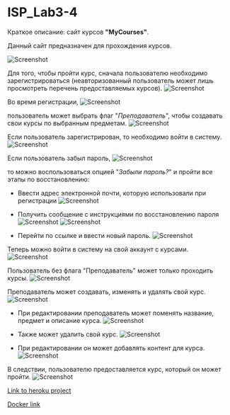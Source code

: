# ISP_Lab3-4
Краткое описание: сайт курсов **"MyCourses"**.

Данный сайт предназначен для прохождения курсов.

![Screenshot](screen/1.png)

Для того, чтобы пройти курс, сначала пользователю необходимо зарегистрироваться (неавторизованный пользователь может лишь просмотреть перечень предоставляемых курсов). 
![Screenshot](screen/2.png)

Во время регистрации,
![Screenshot](screen/3.png)

пользователь может выбрать флаг "*Преподаватель*", чтобы создавать свои курсы по выбранным предметам. 
![Screenshot](screen/4.png)

Если пользователь зарегистрирован, то необходимо войти в систему.
![Screenshot](screen/5.png)

Если пользователь забыл пароль, 
![Screenshot](screen/6.png)

то можно воспользоваться опцией "*Забыли пароль?*" и пройти все этапы по восстановлению:
* Ввести адрес электронной почти, которую использовали при регистрации
![Screenshot](screen/8.png)

* Получить сообщение с инструкциями по восстановлению пароля
![Screenshot](screen/9.png)
![Screenshot](screen/10.png)
* Перейти по ссылке и ввести новый пароль. 
![Screenshot](screen/11.png)

Теперь можно войти в систему на свой аккаунт с курсами.
![Screenshot](screen/12.png)

Пользователь без флага "Преподаватель" может только проходить курсы. 
![Screenshot](screen/17.png)

Преподаватель может создавать, изменять и удалять свой курс.
![Screenshot](screen/13.png)

* При редактировании преподаватель может поменять название, предмет и описание курса.
![Screenshot](screen/14.png)

* Также может удалить свой курс.
![Screenshot](screen/15.png)

* При редактировании он может добавлять контент для курса.
![Screenshot](screen/16.png)

В следствии, пользователю предоставляется курс, который он может пройти.
![Screenshot](screen/18.png)



[Link to heroku project](https://herokuapplab3isp.herokuapp.com/)

[Docker link](https://hub.docker.com/repository/docker/nikaapots/lab4isp)